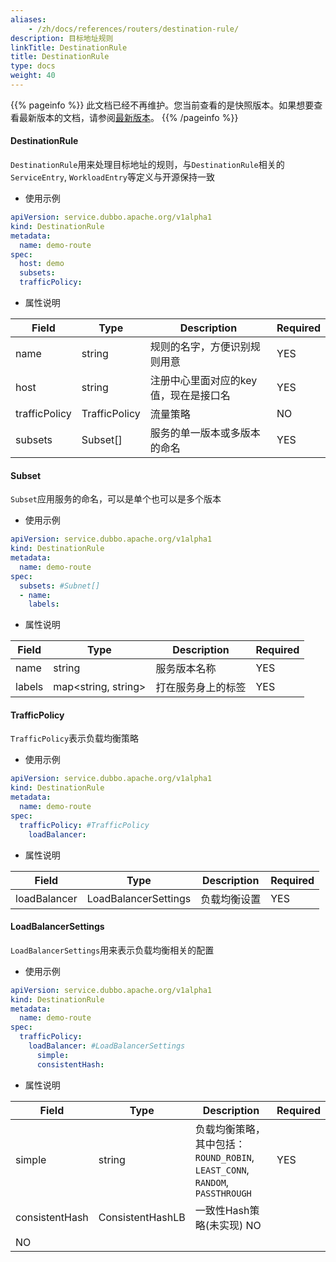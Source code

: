 ```yaml
---
aliases:
    - /zh/docs/references/routers/destination-rule/
description: 目标地址规则
linkTitle: DestinationRule
title: DestinationRule
type: docs
weight: 40
---
```




{{% pageinfo %}} 此文档已经不再维护。您当前查看的是快照版本。如果想要查看最新版本的文档，请参阅[最新版本](/zh-cn/overview/tasks/traffic-management/)。
{{% /pageinfo %}}

#### DestinationRule
`DestinationRule`用来处理目标地址的规则，与`DestinationRule`相关的`ServiceEntry`, `WorkloadEntry`等定义与开源保持一致
+ 使用示例

```yaml
apiVersion: service.dubbo.apache.org/v1alpha1
kind: DestinationRule
metadata:
  name: demo-route
spec:
  host: demo
  subsets:
  trafficPolicy:
```
+ 属性说明

| Field | Type | Description | Required |
| --- | --- | --- | --- |
| name | string | 规则的名字，方便识别规则用意 | YES |
| host | string | 注册中心里面对应的key值，现在是接口名 | YES |
| trafficPolicy | TrafficPolicy | 流量策略 | NO |
| subsets | Subset[] | 服务的单一版本或多版本的命名 | YES |

#### Subset
`Subset`应用服务的命名，可以是单个也可以是多个版本
+ 使用示例

```yaml
apiVersion: service.dubbo.apache.org/v1alpha1
kind: DestinationRule
metadata:
  name: demo-route
spec:
  subsets: #Subnet[]
  - name:
    labels:
```
+ 属性说明

| Field | Type | Description | Required |
| --- | --- | --- | --- |
| name | string | 服务版本名称 | YES |
| labels | map<string, string> | 打在服务身上的标签 | YES |

#### TrafficPolicy
`TrafficPolicy`表示负载均衡策略
+ 使用示例

```yaml
apiVersion: service.dubbo.apache.org/v1alpha1
kind: DestinationRule
metadata:
  name: demo-route
spec:
  trafficPolicy: #TrafficPolicy
    loadBalancer:
```
+ 属性说明

| Field | Type | Description | Required |
| --- | --- | --- | --- |
| loadBalancer | LoadBalancerSettings | 负载均衡设置 | YES |

#### LoadBalancerSettings
`LoadBalancerSettings`用来表示负载均衡相关的配置
+ 使用示例

```yaml
apiVersion: service.dubbo.apache.org/v1alpha1
kind: DestinationRule
metadata:
  name: demo-route
spec:
  trafficPolicy: 
    loadBalancer: #LoadBalancerSettings
      simple:
      consistentHash:
```
+ 属性说明

| Field | Type | Description | Required |
| --- | --- | --- | --- |
| simple | string | 负载均衡策略，其中包括：`ROUND_ROBIN`, `LEAST_CONN`, `RANDOM`, `PASSTHROUGH` | YES |
| consistentHash | ConsistentHashLB | 一致性Hash策略(未实现)	NO
 | NO |
